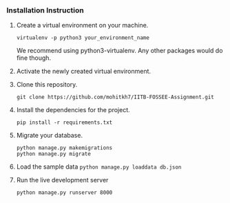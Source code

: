 ### Installation Instruction
1. Create a virtual environment on your machine.

    ```
    virtualenv -p python3 your_environment_name
    ```
    We recommend using python3-virtualenv. Any other packages would do fine though.
2. Activate the newly created virtual environment.
3. Clone this repository.
    ``` 
    git clone https://github.com/mohitkh7/IITB-FOSSEE-Assignment.git
    ```
4. Install the dependencies for the project.
    ```
    pip install -r requirements.txt
    ```
    
5. Migrate your database.
    ```
    python manage.py makemigrations
    python manage.py migrate
    ```
6. Load the sample data
    ```python manage.py loaddata db.json```
    
7. Run the live development server 
    ```
    python manage.py runserver 8000
    ```